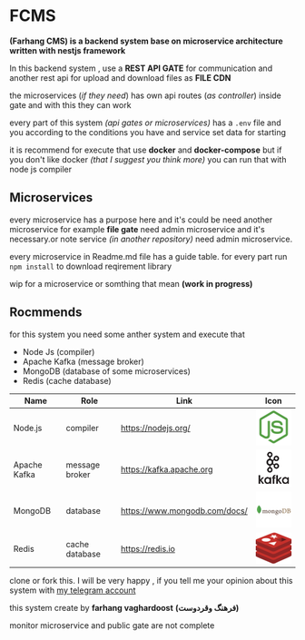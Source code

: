 # FCMS

**(Farhang CMS) is a backend system base on microservice architecture written with nestjs framework**

In this backend system , use a **REST API GATE** for communication and another rest api for upload and download files as **FILE CDN**

the microservices (_if they need_) has own api routes (_as controller_) inside gate and with this they can work

every part of this system _(api gates or microservices)_ has a `.env` file and you according to the conditions you have and service set data for starting

it is recommend for execute that use **docker** and **docker-compose** but if you don't like docker _(that I suggest you think more)_ you can run that with node js compiler

## Microservices

every microservice has a purpose here and it's could be need another microservice for example **file gate** need admin microservice and it's necessary.or note service _(in another repository)_ need admin microservice.

every microservice in Readme.md file has a guide table. for every part run `npm install` to download reqirement library

wip for a microservice or somthing that mean **(work in progress)**

## Rocmmends

for this system you need some anther system and execute that

-   Node Js (compiler)
-   Apache Kafka (message broker)
-   MongoDB (database of some microservices)
-   Redis (cache database)

| Name         | Role           | Link                                                                      | Icon                                 |
| ------------ | -------------- | ------------------------------------------------------------------------- | ------------------------------------ |
| Node.js      | compiler       | <a href="https://nodejs.org/">https://nodejs.org/</a>                     | <img src="nodejs.png" width="100"/>  |
| Apache Kafka | message broker | <a href="https://kafka.apache.org/">https://kafka.apache.org</a>          | <img src="kafka.png" width="100"/>   |
| MongoDB      | database       | <a href="https://www.mongodb.com/docs/">https://www.mongodb.com/docs/</a> | <img src="mongodb.png" width="100"/> |
| Redis        | cache database | <a href="https://redis.io/">https://redis.io</a>                          | <img src="redis.svg" width="100"/>   |

clone or fork this. I will be very happy , if you tell me your opinion about this system with <a href="https://telegram.me/vaghardoost">my telegram account</a>

this system create by **farhang vaghardoost** **(فرهنگ وقردوست)**

monitor microservice and public gate are not complete